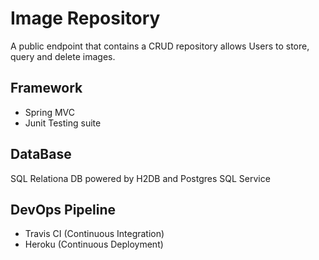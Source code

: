 # Image Repository 
A public endpoint that contains a CRUD repository allows Users to store, query and delete images. 

## Framework

* Spring MVC
* Junit Testing suite

## DataBase
SQL Relationa DB powered by H2DB and Postgres SQL Service

## DevOps Pipeline
* Travis CI (Continuous Integration)
* Heroku (Continuous Deployment)



